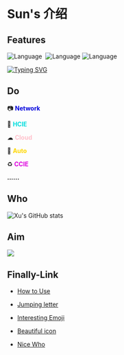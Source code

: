 # Sun's 介绍

## Features

![Language](https://img.shields.io/badge/language-Network-brightgreen)       ![Language](https://img.shields.io/badge/language-HCIE-9cf)         ![Language](https://img.shields.io/badge/language-HuaWei-lightgrey)  

[![Typing SVG](https://readme-typing-svg.herokuapp.com?font=Fira+Code&weight=600&size=25&pause=1000&color=B729F7&background=40CE6096&width=436&lines=You+reap+what+you+sow+!;From+E10adc)](https://git.io/typing-svg)



## Do

📷 **<font color="#0000dd">Network</font>**

📱 **<font color="#00dddd">HCIE</font>**

☁ **<font color="pink">Cloud</font>**

🧬  **<font color="gold">Auto</font>**

♻ **<font color="#dd00dd">CCIE</font>**

**......**



## Who

![Xu's GitHub stats](https://github-readme-stats.vercel.app/api?username=ClarkSun2000&theme=tokyonight&show_icons=true)



## Aim

<div align="left">
    <img  src="https://github-readme-streak-stats.herokuapp.com/?user=ClarkSun2000" />
</div>




## Finally-Link

* [How to Use](https://zhuanlan.zhihu.com/p/389305285)

* [Jumping letter](https://readme-typing-svg.herokuapp.com/demo/)

* [Interesting Emoji](https://www.webfx.com/tools/emoji-cheat-sheet/)

* [Beautiful icon](https://shields.io/badges/static-badge)

* [Nice Who](https://zhuanlan.zhihu.com/p/389305285)

  



